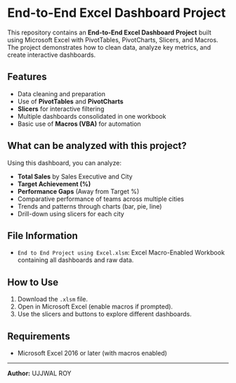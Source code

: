 
# End-to-End Excel Dashboard Project

This repository contains an **End-to-End Excel Dashboard Project** built using Microsoft Excel with PivotTables, PivotCharts, Slicers, and Macros.  
The project demonstrates how to clean data, analyze key metrics, and create interactive dashboards.

## Features
- Data cleaning and preparation
- Use of **PivotTables** and **PivotCharts**
- **Slicers** for interactive filtering
- Multiple dashboards consolidated in one workbook
- Basic use of **Macros (VBA)** for automation

## What can be analyzed with this project?
Using this dashboard, you can analyze:
- **Total Sales** by Sales Executive and City
- **Target Achievement (%)**
- **Performance Gaps** (Away from Target %)
- Comparative performance of teams across multiple cities
- Trends and patterns through charts (bar, pie, line)
- Drill-down using slicers for each city

## File Information
- `End to End Project using Excel.xlsm`: Excel Macro-Enabled Workbook containing all dashboards and raw data.

## How to Use
1. Download the `.xlsm` file.
2. Open in Microsoft Excel (enable macros if prompted).
3. Use the slicers and buttons to explore different dashboards.

## Requirements
- Microsoft Excel 2016 or later (with macros enabled)

---
**Author:** UJJWAL ROY

